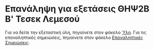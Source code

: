 # Επανάληψη για εξετάσεις ΘΗΨ2Β Β' Τεσεκ Λεμεσού

Για να δείτε την εξεταστική ύλη, πηγαίνετε στον φάκελο [Ύλη](https://github.com/Dimitris-Klis/techbexams2025/tree/main/Ύλη).
Για τις επαναληπτικές σημειώσεις, πηγαίνετε στον φάκελο [Επαναληπτικές Σημειώσεις](https://github.com/Dimitris-Klis/techbexams2025/tree/main/Επαναληπτικές%20Σημειώσεις).